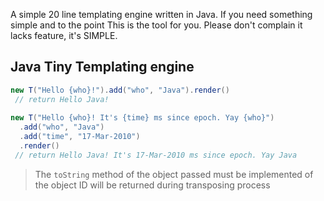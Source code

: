 A simple 20 line templating engine written in Java. If you need something simple and to the point
This is the tool for you. Please don't complain it lacks feature, it's SIMPLE.

## Java Tiny Templating engine

```java
new T("Hello {who}!").add("who", "Java").render()
 // return Hello Java!
 
new T("Hello {who}! It's {time} ms since epoch. Yay {who}")
  .add("who", "Java")
  .add("time", "17-Mar-2010")
  .render()
 // return Hello Java! It's 17-Mar-2010 ms since epoch. Yay Java
```

> The `toString` method of the object passed must be implemented of the object ID will be returned during transposing process

